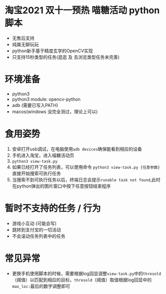# 淘宝2021 双十一预热 喵糖活动 python脚本
- 无售后支持
- 纯属无聊玩玩
- python新手基于精度玄学的OpenCV实现
- 只支持15秒类型的任务(逛逛 及 去浏览类型任务未完善)

# 环境准备
- python3
- python3 module: opencv-python
- adb (需要已写入PATH)
- macos(windows 没完全测过，理论上可以)

# 食用姿势
1. 安卓打开usb调试，在电脑使用`adb devices`确保能看到相应的设备
2. 手机进入淘宝，进入喵糖活动页
3. `python3 view-task.py`
4. 如果已经打开了任务列表，可以使用命令 `python3 view-task.py {任意参数}` 直接开始搜索可执行任务
5. 当搜索不到可执行任务以后，终端日志会提示`runable task not found`,此时在python弹出的图片窗口中按下任意按钮结束程序

# 暂时不支持的任务 / 行为
- 游戏小互动 (可能会写)
- 跳转到支付宝的一切活动
- 不会滚动任务列表中的任务

# 常见异常
- 更换手机使用脚本的时候，需要根据log回显调整`view-task.py`中的`thresold`（阈值）以匹配到相应的目标，`thresold`（阈值）取值根据log回显中的`max_loc:`最后的数字调整即可